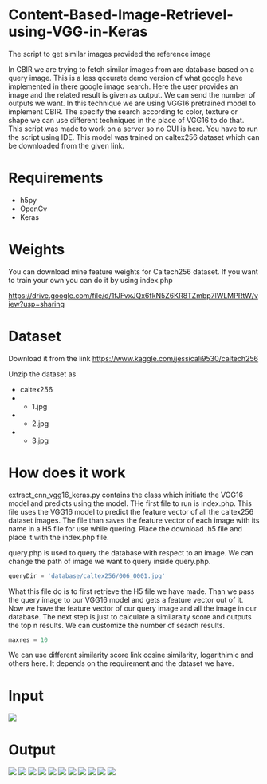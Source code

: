 # Content-Based-Image-Retrievel-using-VGG-in-Keras
The script to get similar images provided the reference image

In CBIR we are trying to fetch similar images from are database based on a query image.
This is a less qccurate demo version of what google have implemented in there google image
search. Here the user provides an image and the related result is given as output.
We can send the number of outputs we want. 
In this technique we are using VGG16 pretrained model to implement CBIR. The specify the 
search according to color, texture or shape we can use different techniques in the
place of VGG16 to do that.
This script was made to work on a server so no GUI is here. You have to run the script using IDE.
This model was trained on caltex256 dataset which can be downloaded from the given link.

# Requirements
- h5py
- OpenCv
- Keras
# Weights
You can download mine feature weights for Caltech256 dataset. If you want to train your own you can do it by using index.php

https://drive.google.com/file/d/1fJFvxJQx6fkN5Z6KR8TZmbp7lWLMPRtW/view?usp=sharing
# Dataset
Download it from the link
https://www.kaggle.com/jessicali9530/caltech256

Unzip the dataset as
- caltex256
- - 1.jpg
- - 2.jpg
- - 3.jpg


# How does it work
extract_cnn_vgg16_keras.py contains the class which initiate the VGG16 model and predicts using the model.
THe first file to run is index.php. This file uses the VGG16 model to predict the feature vector of all the caltex256 dataset images.
The file than saves the feature vector of each image with its name in a H5 file for use while quering.
Place the download .h5 file and place it with the index.php file.


query.php is used to query the database with respect to an image. We can change the path of image we want to query inside query.php.

```python
queryDir = 'database/caltex256/006_0001.jpg'
```

What this file do is to first retrieve the H5 file we have made. Than we pass the query image to our VGG16 model and gets a feature vector out of it.
Now we have the feature vector of our query image and all the image in our database. The next step is just to calculate a similaraity score and outputs the 
top n results. We can customize the number of search results.

```python
maxres = 10
```
We can use different similarity score link cosine similarity, logarithimic and others here. It depends on the requirement and the dataset we have.

# Input
![](https://github.com/TalhaSheikh-dev/Content-Based-Image-Retrievel-using-VGG-in-Keras/blob/main/output/query.jpg)

# Output
![](https://github.com/TalhaSheikh-dev/Content-Based-Image-Retrievel-using-VGG-in-Keras/blob/main/output/0.jpg)
![](https://github.com/TalhaSheikh-dev/Content-Based-Image-Retrievel-using-VGG-in-Keras/blob/main/output/1.jpg)
![](https://github.com/TalhaSheikh-dev/Content-Based-Image-Retrievel-using-VGG-in-Keras/blob/main/output/2.jpg)
![](https://github.com/TalhaSheikh-dev/Content-Based-Image-Retrievel-using-VGG-in-Keras/blob/main/output/3.jpg)
![](https://github.com/TalhaSheikh-dev/Content-Based-Image-Retrievel-using-VGG-in-Keras/blob/main/output/4.jpg)
![](https://github.com/TalhaSheikh-dev/Content-Based-Image-Retrievel-using-VGG-in-Keras/blob/main/output/5.jpg)
![](https://github.com/TalhaSheikh-dev/Content-Based-Image-Retrievel-using-VGG-in-Keras/blob/main/output/6.jpg)
![](https://github.com/TalhaSheikh-dev/Content-Based-Image-Retrievel-using-VGG-in-Keras/blob/main/output/7.jpg)
![](https://github.com/TalhaSheikh-dev/Content-Based-Image-Retrievel-using-VGG-in-Keras/blob/main/output/8.jpg)
![](https://github.com/TalhaSheikh-dev/Content-Based-Image-Retrievel-using-VGG-in-Keras/blob/main/output/9.jpg)
![](https://github.com/TalhaSheikh-dev/Content-Based-Image-Retrievel-using-VGG-in-Keras/blob/main/output/10.jpg)

